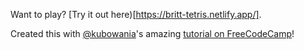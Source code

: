 Want to play? [Try it out here)[https://britt-tetris.netlify.app/].

Created this with [@kubowania](https://github.com/kubowania)'s amazing [tutorial on FreeCodeCamp](https://www.freecodecamp.org/news/learn-javascript-by-creating-a-tetris-game/)!
